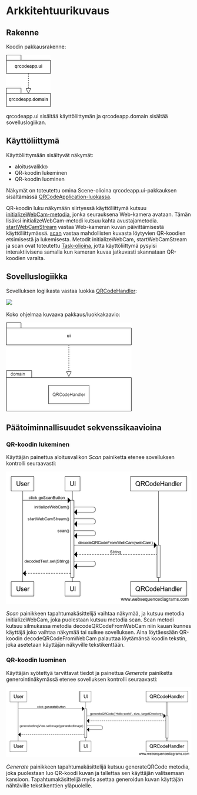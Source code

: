 # Arkkitehtuurikuvaus

## Rakenne

Koodin pakkausrakenne:

<img src="https://github.com/r0bert1/QRCodeApp/blob/master/dokumentaatio/kuvat/pakkausrakenne.png">

qrcodeapp.ui sisältää käyttöliittymän ja qrcodeapp.domain sisältää sovelluslogiikan. 

## Käyttöliittymä

Käyttöliittymään sisältyvät näkymät:

- aloitusvalikko
- QR-koodin lukeminen
- QR-koodin luominen

Näkymät on toteutettu omina Scene-olioina qrcodeapp.ui-pakkauksen sisältämässä [QRCodeApplication-luokassa](https://github.com/r0bert1/QRCodeApp/blob/master/src/main/java/qrcodeapp/ui/QRCodeApplication.java).

QR-koodin luku näkymään siirtyessä käyttöliittymä kutsuu [initializeWebCam-metodia](https://github.com/r0bert1/QRCodeApp/blob/master/src/main/java/qrcodeapp/ui/QRCodeApplication.java#L208), jonka seurauksena Web-kamera avataan. Tämän lisäksi initializeWebCam-metodi kutsuu kahta avustajametodia. [startWebCamStream](https://github.com/r0bert1/QRCodeApp/blob/master/src/main/java/qrcodeapp/ui/QRCodeApplication.java#L230) vastaa Web-kameran kuvan päivittämisestä käyttöliittymässä. [scan](https://github.com/r0bert1/QRCodeApp/blob/master/src/main/java/qrcodeapp/ui/QRCodeApplication.java#L266) vastaa mahdollisten kuvasta löytyvien QR-koodien etsimisestä ja lukemisesta. Metodit initializeWebCam, startWebCamStream ja scan ovat toteutettu [Task-olioina](https://docs.oracle.com/javafx/2/api/javafx/concurrent/Task.html), jotta käyttöliittymä pysyisi interaktiivisena samalla kun kameran kuvaa jatkuvasti skannataan QR-koodien varalta.

## Sovelluslogiikka

Sovelluksen logiikasta vastaa luokka [QRCodeHandler](https://github.com/r0bert1/QRCodeApp/blob/master/src/main/java/qrcodeapp/domain/QRCodeHandler.java):

<img src="https://github.com/r0bert1/ot-harjoitustyo/blob/master/dokumentaatio/kuvat/QRCode_diagram.png" >

Koko ohjelmaa kuvaava pakkaus/luokkakaavio:

<img src="https://github.com/r0bert1/QRCodeApp/blob/master/dokumentaatio/kuvat/luokkarakenne.png" >

## Päätoiminnallisuudet sekvenssikaavioina

### QR-koodin lukeminen

Käyttäjän painettua aloitusvalikon _Scan_ painiketta etenee sovelluksen kontrolli seuraavasti:

<img src="https://github.com/r0bert1/QRCodeApp/blob/master/dokumentaatio/kuvat/scansequence.png" >

_Scan_ painikkeen tapahtumakäsittelijä vaihtaa näkymää, ja kutsuu metodia initializeWebCam, joka puolestaan kutsuu metodia scan. Scan metodi kutsuu silmukassa metodia decodeQRCodeFromWebCam niin kauan kunnes käyttäjä joko vaihtaa näkymää tai sulkee sovelluksen. Aina löytäessään QR-koodin decodeQRCodeFromWebCam palauttaa löytämänsä koodin tekstin, joka asetetaan käyttäjän näkyville tekstikenttään.  

### QR-koodin luominen

Käyttäjän syötettyä tarvittavat tiedot ja painettua _Generate_ painiketta generointinäkymässä etenee sovelluksen kontrolli seuraavasti:

<img src="https://github.com/r0bert1/QRCodeApp/blob/master/dokumentaatio/kuvat/generatesequence.png" >

_Generate_ painikkeen tapahtumakäsittelijä kutsuu generateQRCode metodia, joka puolestaan luo QR-koodi kuvan ja tallettaa sen käyttäjän valitsemaan kansioon. Tapahtumakäsittelijä myös asettaa generoidun kuvan käyttäjän nähtäville tekstikenttien yläpuolelle.
